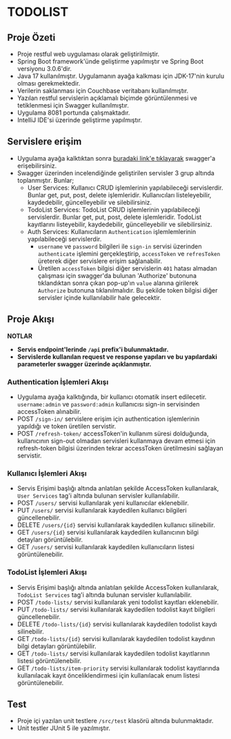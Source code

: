 # TODOLIST

## Proje Özeti

* Proje restful web uygulaması olarak geliştirilmiştir.
* Spring Boot framework'ünde geliştirme yapılmıştır ve Spring Boot versiyonu 3.0.6'dir.
* Java 17 kullanılmıştır. Uygulamanın ayağa kalkması için JDK-17'nin kurulu olması gerekmektedir.
* Verilerin saklanması için Couchbase veritabanı kullanılmıştır.
* Yazılan restful servislerin açıklamalı biçimde görüntülenmesi ve tetiklenmesi için Swagger kullanılmıştır.
* Uygulama 8081 portunda çalışmaktadır.
* IntelliJ IDE'si üzerinde geliştirme yapılmıştır.

## Servislere erişim

* Uygulama ayağa kalktıktan sonra [buradaki link'e tıklayarak](http://localhost:8081/api/swagger-ui/index.html)
  swagger'a
  erişebilirsiniz.
* Swagger üzerinden incelendiğinde geliştirilen servisler 3 grup altında toplanmıştır. Bunlar;
    * User Services: Kullanıcı CRUD işlemlerinin yapılabileceği servislerdir. Bunlar get, put, post, delete
      işlemleridir. Kullanıcıları listeleyebilir, kaydedebilir, güncelleyebilir ve silebilirsiniz.
    * TodoList Services: TodoList CRUD işlemlerinin yapılabileceği servislerdir. Bunlar get, put, post, delete
      işlemleridir. TodoList kayıtlarını listeyebilir, kaydedebilir, güncelleyebilir ve silebilirsiniz.
    * Auth Services: Kullanıcıların `Authentication` işlemlemlerinin yapılabileceği servislerdir.
        * `username` ve `password` bilgileri ile `sign-in` servisi üzerinden `authenticate` işlemini gerçekleştirip,
          `accessToken` ve `refresToken` üreterek diğer servislere erişim sağlanabilir.
        * Üretilen `accessToken` bilgisi diğer servislerin `401` hatası almadan çalışması için swagger'da bulunan 
          'Authorize' butonuna tıklandıktan sonra çıkan pop-up'ın `value` alanına girilerek `Authorize` butonuna tıklanılmalıdır.
          Bu şekilde token bilgisi diğer servisler içinde kullanılabilir hale gelecektir.

## Proje Akışı

**NOTLAR**

* **Servis endpoint'lerinde `/api` prefix'i bulunmaktadır.**
* **Servislerde kullanılan request ve response yapıları ve bu yapılardaki parameterler swagger üzerinde açıklanmıştır.**

### Authentication İşlemleri Akışı

* Uygulama ayağa kalktığında, bir kullanıcı otomatik insert edilecetir.
  `username:admin` ve `password:admin` kullanıcısı sign-in servisinden accessToken alınabilir.
* POST `/sign-in/` servislere erişim için authentication işlemlerinin yapıldığı ve token üretilen servistir.
* POST `/refresh-token/` accessToken'in kullanım süresi dolduğunda, kullanıcının sign-out olmadan servisleri kullanmaya
  devam etmesi için refresh-token bilgisi üzerinden tekrar accessToken üretilmesini sağlayan servistir.

### Kullanıcı İşlemleri Akışı

* Servis Erişimi başlığı altında anlatılan şekilde AccessToken kullanılarak,
  `User Services` tag'i altında bulunan servisler kullanılabilir.
* POST `/users/` servisi kullanılarak yeni kullanıcılar eklenebilir.
* PUT `/users/` servisi kullanılarak kaydedilen kullanıcı bilgileri güncellenebilir.
* DELETE `/users/{id}` servisi kullanılarak kaydedilen kullanıcı silinebilir.
* GET `/users/{id}` servisi kullanılarak kaydedilen kullanıcının bilgi detayları görüntülebilir.
* GET `/users/` servisi kullanılarak kaydedilen kullanıcıların listesi görüntülenebilir.

### TodoList İşlemleri Akışı

* Servis Erişimi başlığı altında anlatılan şekilde AccessToken kullanılarak,
  `TodoList Services` tag'i altında bulunan servisler kullanılabilir.
* POST `/todo-lists/` servisi kullanılarak yeni todolist kayıtları eklenebilir.
* PUT `/todo-lists/` servisi kullanılarak kaydedilen todolist kayıt bilgileri güncellenebilir.
* DELETE `/todo-lists/{id}` servisi kullanılarak kaydedilen todolist kaydı silinebilir.
* GET `/todo-lists/{id}` servisi kullanılarak kaydedilen todolist kaydının bilgi detayları görüntülebilir.
* GET `/todo-lists/` servisi kullanılarak kaydedilen todolist kayıtlarının listesi görüntülenebilir.
* GET `/todo-lists/item-priority` servisi kullanılarak todolist kayıtlarında kullanılacak kayıt önceliklendirmesi için
  kullanılacak enum listesi görüntülenebilir.

## Test

* Proje içi yazılan unit testlere `/src/test` klasörü altında bulunmaktadır.
* Unit testler JUnit 5 ile yazılmıştır.